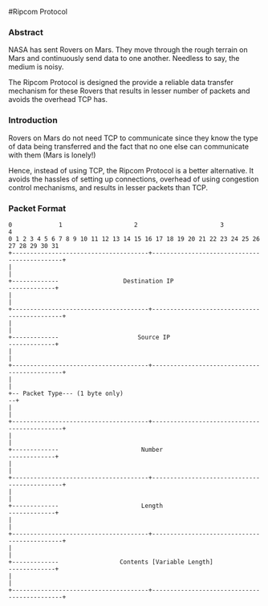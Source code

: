 #Ripcom Protocol

### Abstract

NASA has sent Rovers on Mars. They move through the rough terrain on Mars and 
continuously send data to one another. Needless to say, the medium is noisy.

The Ripcom Protocol is designed the provide a reliable data transfer mechanism for 
these Rovers that results in lesser number of packets and avoids the overhead TCP has.

### Introduction

Rovers on Mars do not need TCP to communicate since they know the type of data being 
transferred and the fact that no one else can communicate with them (Mars is lonely!) 

Hence, instead of using TCP, the Ripcom Protocol is a better alternative. It avoids the
 hassles of setting up connections, overhead of using congestion control mechanisms, 
 and results in lesser packets than TCP.
 
 ### Packet Format
 

    0             1                    2                       3                       4
    0 1 2 3 4 5 6 7 8 9 10 11 12 13 14 15 16 17 18 19 20 21 22 23 24 25 26 27 28 29 30 31
    +--------------------------------------+---------------------------------------------+
    |                                                                                    |
    +-------------                  Destination IP                          -------------+
    |                                                                                    |
    +--------------------------------------+---------------------------------------------+
    |                                                                                    |
    +-------------                      Source IP                           -------------+
    |                                                                                    |
    +--------------------------------------+---------------------------------------------+
    |                                                                                    |
    +-- Packet Type--- (1 byte only)                                                   --+
    |                                                                                    |
    +--------------------------------------+---------------------------------------------+
    |                                                                                    |
    +-------------                       Number                             -------------+
    |                                                                                    |
    +--------------------------------------+---------------------------------------------+
    |                                                                                    |
    +-------------                       Length                             -------------+
    |                                                                                    |
    +--------------------------------------+---------------------------------------------+
    |                                                                                    |
    +-------------                 Contents [Variable Length]               -------------+
    |                                                                                    |
    +--------------------------------------+---------------------------------------------+